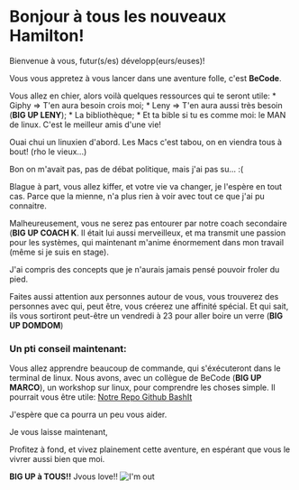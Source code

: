 # Bonjour à tous les nouveaux Hamilton!
Bienvenue à vous, futur(s/es) développ(eurs/euses)!

Vous vous appretez à vous lancer dans une aventure folle, c'est **BeCode**.

Vous allez en chier, alors voilà quelques ressources qui te seront utile:
	* Giphy => T'en aura besoin crois moi;
	* Leny => T'en aura aussi très besoin (**BIG UP LENY**);
	* La bibliothèque;
	* Et ta bible si tu es comme moi: le MAN de linux. C'est le meilleur amis d'une vie!

Ouai chui un linuxien d'abord. Les Macs c'est tabou, on en viendra tous à bout! (rho le vieux...)

Bon on m'avait pas, pas de débat politique, mais j'ai pas su... :(

Blague à part, vous allez kiffer, et votre vie va changer, je l'espère en tout cas. Parce que la mienne, n'a plus rien à voir avec tout ce que j'ai pu connaitre.

Malheureusement, vous ne serez pas entourer par notre coach secondaire (**BIG UP COACH K**. Il était lui aussi merveilleux, et ma transmit une passion pour les systèmes, qui maintenant m'anime énormement dans mon travail (même si je suis en stage).

J'ai compris des concepts que je n'aurais jamais pensé pouvoir froler du pied.

Faites aussi attention aux personnes autour de vous, vous trouverez des personnes avec qui, peut être, vous créerez une affinité spécial. Et qui sait, ils vous sortiront peut-être un vendredi à 23 pour aller boire un verre (**BIG UP DOMDOM**)

### Un pti conseil maintenant:
Vous allez apprendre beaucoup de commande, qui s'éxécuteront dans le terminal de linux. Nous avons, avec un collègue de BeCode (**BIG UP MARCO**), un workshop sur linux, pour comprendre les choses simple. Il pourrait vous être utile:
[Notre Repo Github BashIt](http://github.com/AnarionBe/BashIt)

J'espère que ca pourra un peu vous aider.

Je vous laisse maintenant, 

Profitez à fond, et vivez plainement cette aventure, en espérant que vous le vivrer aussi bien que moi.

**BIG UP à TOUS!!**
Jvous love!! 
![I'm out](https://media.giphy.com/media/3o7qDSOvfaCO9b3MlO/giphy.gif)
